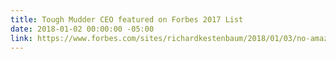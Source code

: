 ```yaml
---
title: Tough Mudder CEO featured on Forbes 2017 List
date: 2018-01-02 00:00:00 -05:00
link: https://www.forbes.com/sites/richardkestenbaum/2018/01/03/no-amazon-isnt-buying-target-in-2018/#1ee3d44a3134
---
```


